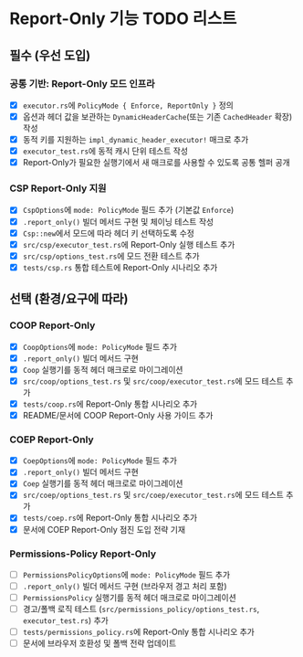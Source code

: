 # Report-Only 기능 TODO 리스트

## 필수 (우선 도입)

### 공통 기반: Report-Only 모드 인프라
- [x] `executor.rs`에 `PolicyMode { Enforce, ReportOnly }` 정의
- [x] 옵션과 헤더 값을 보관하는 `DynamicHeaderCache`(또는 기존 `CachedHeader` 확장) 작성
- [x] 동적 키를 지원하는 `impl_dynamic_header_executor!` 매크로 추가
- [x] `executor_test.rs`에 동적 캐시 단위 테스트 작성
- [x] Report-Only가 필요한 실행기에서 새 매크로를 사용할 수 있도록 공통 헬퍼 공개

### CSP Report-Only 지원
- [x] `CspOptions`에 `mode: PolicyMode` 필드 추가 (기본값 `Enforce`)
- [x] `.report_only()` 빌더 메서드 구현 및 체이닝 테스트 작성
- [x] `Csp::new`에서 모드에 따라 헤더 키 선택하도록 수정
- [x] `src/csp/executor_test.rs`에 Report-Only 실행 테스트 추가
- [x] `src/csp/options_test.rs`에 모드 전환 테스트 추가
- [x] `tests/csp.rs` 통합 테스트에 Report-Only 시나리오 추가

## 선택 (환경/요구에 따라)

### COOP Report-Only
- [x] `CoopOptions`에 `mode: PolicyMode` 필드 추가
- [x] `.report_only()` 빌더 메서드 구현
- [x] `Coop` 실행기를 동적 헤더 매크로로 마이그레이션
- [x] `src/coop/options_test.rs` 및 `src/coop/executor_test.rs`에 모드 테스트 추가
- [x] `tests/coop.rs`에 Report-Only 통합 시나리오 추가
- [x] README/문서에 COOP Report-Only 사용 가이드 추가

### COEP Report-Only
- [x] `CoepOptions`에 `mode: PolicyMode` 필드 추가
- [x] `.report_only()` 빌더 메서드 구현
- [x] `Coep` 실행기를 동적 헤더 매크로로 마이그레이션
- [x] `src/coep/options_test.rs` 및 `src/coep/executor_test.rs`에 모드 테스트 추가
- [x] `tests/coep.rs`에 Report-Only 통합 시나리오 추가
- [x] 문서에 COEP Report-Only 점진 도입 전략 기재

### Permissions-Policy Report-Only
- [ ] `PermissionsPolicyOptions`에 `mode: PolicyMode` 필드 추가
- [ ] `.report_only()` 빌더 메서드 구현 (브라우저 경고 처리 포함)
- [ ] `PermissionsPolicy` 실행기를 동적 헤더 매크로로 마이그레이션
- [ ] 경고/폴백 로직 테스트 (`src/permissions_policy/options_test.rs`, `executor_test.rs`) 추가
- [ ] `tests/permissions_policy.rs`에 Report-Only 통합 시나리오 추가
- [ ] 문서에 브라우저 호환성 및 폴백 전략 업데이트
